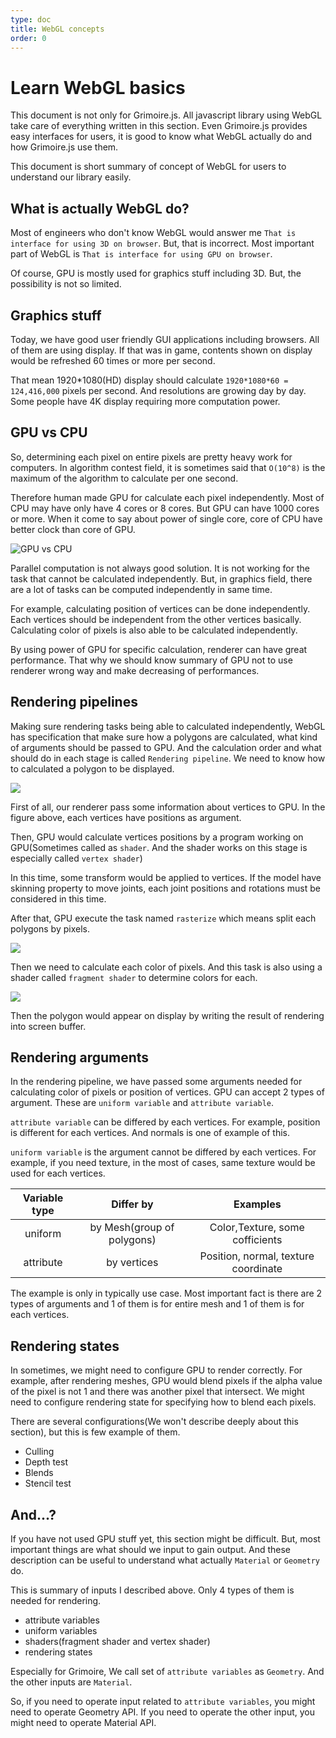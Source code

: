 ```yaml
---
type: doc
title: WebGL concepts
order: 0
---
```


# Learn WebGL basics

This document is not only for Grimoire.js. All javascript library using WebGL take care of everything written in this section.
Even Grimoire.js provides easy interfaces for users, it is good to know what WebGL actually do and how Grimoire.js use them.

This document is short summary of concept of WebGL for users to understand our library easily.

## What is actually WebGL do?

Most of engineers who don't know WebGL would answer me `That is interface for using 3D on browser`.
But, that is incorrect. Most important part of WebGL is `That is interface for using GPU on browser`.

Of course, GPU is mostly used for graphics stuff including 3D. But, the possibility is not so limited.

## Graphics stuff

Today, we have good user friendly GUI applications including browsers. All of them are using display.
If that was in game, contents shown on display would be refreshed 60 times or more per second.

That mean 1920*1080(HD) display should calculate `1920*1080*60 = 124,416,000` pixels per second.
And resolutions are growing day by day. Some people have 4K display requiring more computation power.

## GPU vs CPU

So, determining each pixel on entire pixels are pretty heavy work for computers. In algorithm contest field, it is sometimes said that `O(10^8)` is the maximum of the algorithm to calculate per one second.

Therefore human made GPU for calculate each pixel independently.
Most of CPU may have only have 4 cores or 8 cores. But GPU can have 1000 cores or more.
When it come to say about power of single core, core of CPU have better clock than core of GPU.

![GPU vs CPU](./images/gpuvscpu.svg)

Parallel computation is not always good solution. It is not working for the task that cannot be calculated independently.
But, in graphics field, there are a lot of tasks can be computed independently in same time.

For example, calculating position of vertices can be done independently. Each vertices should be independent from the other vertices basically.
Calculating color of pixels is also able to be calculated independently.

By using power of GPU for specific calculation, renderer can have great performance. That why we should know summary of GPU not to use renderer wrong way and make decreasing of performances.

## Rendering pipelines

Making sure rendering tasks being able to calculated independently, WebGL has specification that make sure how a polygons are calculated, what kind of arguments should be passed to GPU.
And the calculation order and what should do in each stage is called `Rendering pipeline`.
We need to know how to calculated a polygon to be displayed.

![](./images/polygon.svg)

First of all, our renderer pass some information about vertices to GPU. In the figure above, each vertices have positions as argument.

Then, GPU would calculate vertices positions by a program working on GPU(Sometimes called as `shader`. And the shader works on this stage is especially called `vertex shader`)

In this time, some transform would be applied to vertices. If the model have skinning property to move joints, each joint positions and rotations must be considered in this time.

After that, GPU execute the task named `rasterize` which means split each polygons by pixels.

![](./images/rasterizer.svg)

Then we need to calculate each color of pixels. And this task is also using a shader called `fragment shader` to determine colors for each.

![](./images/fragment.svg)

Then the polygon would appear on display by writing the result of rendering into screen buffer.

## Rendering arguments

In the rendering pipeline, we have passed some arguments needed for calculating color of pixels or position of vertices.
GPU can accept 2 types of argument. These are `uniform variable` and `attribute variable`.

`attribute variable` can be differed by each vertices. For example, position is different for each vertices. And normals is one of example of this.

`uniform variable` is the argument cannot be differed by each vertices. For example, if you need texture, in the most of cases, same texture would be used for each vertices.

|Variable type|Differ by|Examples|
|:-:|:-:|:-:|
|uniform|by Mesh(group of polygons)|Color,Texture, some cofficients|
|attribute|by vertices|Position, normal, texture coordinate|

The example is only in typically use case. Most important fact is there are 2 types of arguments and 1 of them is for entire mesh and 1 of them is for each vertices.

## Rendering states

In sometimes, we might need to configure GPU to render correctly. For example, after rendering meshes, GPU would blend pixels if the alpha value of the pixel is not 1 and there was another pixel that intersect. We might need to configure rendering state for specifying how to blend each pixels.

There are several configurations(We won't describe deeply about this section), but this is few example of them.

* Culling
* Depth test
* Blends
* Stencil test


## And...?

If you have not used GPU stuff yet, this section might be difficult. But, most important things are what should we input to gain output. And these description can be useful to understand what actually `Material` or `Geometry` do.

This is summary of inputs I described above. Only 4 types of them is needed for rendering.

* attribute variables
* uniform variables
* shaders(fragment shader and vertex shader)
* rendering states

Especially for Grimoire, We call set of `attribute variables` as `Geometry`.
And the other inputs are `Material`.

So, if you need to operate input related to `attribute variables`, you might need to operate Geometry API.
If you need to operate the other input, you might need to operate Material API.
